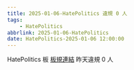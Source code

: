 ```yaml
---
title: 2025-01-06-HatePolitics 違規 0 人
tags:
    - HatePolitics
abbrlink: 2025-01-06-HatePolitics
date: HatePolitics-2025-01-06 12:00:00
---
```

HatePolitics 板 [板規連結](https://www.ptt.cc/bbs/HatePolitics/M.1617115262.A.D60.html)
昨天違規 0 人
